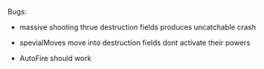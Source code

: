 Bugs:
  - massive shooting thrue destruction fields produces uncatchable crash
  - spevialMoves move into destruction fields dont activate their powers

  - AutoFire should work
